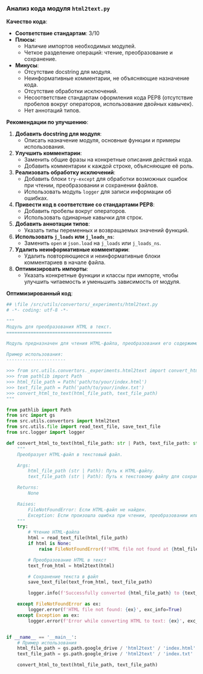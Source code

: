 ### **Анализ кода модуля `html2text.py`**

**Качество кода**:
- **Соответствие стандартам**: 3/10
- **Плюсы**:
    - Наличие импортов необходимых модулей.
    - Четкое разделение операций: чтение, преобразование и сохранение.
- **Минусы**:
    - Отсутствие docstring для модуля.
    - Неинформативные комментарии, не объясняющие назначение кода.
    - Отсутствие обработки исключений.
    - Несоответствие стандартам оформления кода PEP8 (отсутствие пробелов вокруг операторов, использование двойных кавычек).
    - Нет аннотаций типов.

**Рекомендации по улучшению**:

1.  **Добавить docstring для модуля**:
    - Описать назначение модуля, основные функции и примеры использования.
2.  **Улучшить комментарии**:
    - Заменить общие фразы на конкретные описания действий кода.
    - Добавить комментарии к каждой строке, объясняющие её роль.
3.  **Реализовать обработку исключений**:
    - Добавить блоки `try-except` для обработки возможных ошибок при чтении, преобразовании и сохранении файлов.
    - Использовать модуль `logger` для записи информации об ошибках.
4.  **Привести код в соответствие со стандартами PEP8**:
    - Добавить пробелы вокруг операторов.
    - Использовать одинарные кавычки для строк.
5.  **Добавить аннотации типов**:
    - Указать типы переменных и возвращаемых значений функций.
6.  **Использовать `j_loads` или `j_loads_ns`**:
    - Заменить `open` и `json.load` на `j_loads` или `j_loads_ns`.
7.  **Удалить неинформативные комментарии**:
    - Удалить повторяющиеся и неинформативные блоки комментариев в начале файла.
8.  **Оптимизировать импорты**:
    - Указать конкретные функции и классы при импорте, чтобы улучшить читаемость и уменьшить зависимость от модуля.

**Оптимизированный код**:

```python
## \file /src/utils/convertors/_experiments/html2text.py
# -*- coding: utf-8 -*-

"""
Модуль для преобразования HTML в текст.
=======================================

Модуль предназначен для чтения HTML-файла, преобразования его содержимого в текст и сохранения результата в текстовый файл.

Пример использования:
----------------------

>>> from src.utils.convertors._experiments.html2text import convert_html_to_text
>>> from pathlib import Path
>>> html_file_path = Path('path/to/your/index.html')
>>> text_file_path = Path('path/to/your/index.txt')
>>> convert_html_to_text(html_file_path, text_file_path)
"""

from pathlib import Path
from src import gs
from src.utils.convertors import html2text
from src.utils.file import read_text_file, save_text_file
from src.logger import logger

def convert_html_to_text(html_file_path: str | Path, text_file_path: str | Path) -> None:
    """
    Преобразует HTML-файл в текстовый файл.

    Args:
        html_file_path (str | Path): Путь к HTML-файлу.
        text_file_path (str | Path): Путь к текстовому файлу для сохранения результата.

    Returns:
        None

    Raises:
        FileNotFoundError: Если HTML-файл не найден.
        Exception: Если произошла ошибка при чтении, преобразовании или сохранении файла.
    """
    try:
        # Чтение HTML-файла
        html = read_text_file(html_file_path)
        if html is None:
            raise FileNotFoundError(f'HTML file not found at {html_file_path}')

        # Преобразование HTML в текст
        text_from_html = html2text(html)

        # Сохранение текста в файл
        save_text_file(text_from_html, text_file_path)

        logger.info(f'Successfully converted {html_file_path} to {text_file_path}')

    except FileNotFoundError as ex:
        logger.error(f'HTML file not found: {ex}', exc_info=True)
    except Exception as ex:
        logger.error(f'Error while converting HTML to text: {ex}', exc_info=True)


if __name__ == '__main__':
    # Пример использования
    html_file_path = gs.path.google_drive / 'html2text' / 'index.html'
    text_file_path = gs.path.google_drive / 'html2text' / 'index.txt'

    convert_html_to_text(html_file_path, text_file_path)